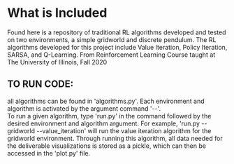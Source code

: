# What is Included
Found here is a repository of traditional RL algorithms developed and tested on two environments, a simple gridworld and discrete pendulum. The RL algorithms developed for this project include Value Iteration, Policy Iteration, SARSA, and Q-Learning.  From Reinforcement Learning Course taught at The University of Illinois, Fall 2020


## TO RUN CODE:    
all algorithms can be found in 'algorithms.py'. Each environment and algorithm is activated by the argument command '--'.  
To run a given algorithm, type 'run.py' in the command followed by the desired environment and algorithm argument.
For example, 'run.py --gridworld --value_iteration' will run the value iteration algorithm for the gridworld environment.
Through running this algorithm, all data needed for the deliverable visualizations is stored as a pickle, which can then be accessed in the 'plot.py' file.


